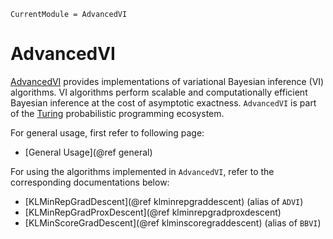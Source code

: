```@meta
CurrentModule = AdvancedVI
```

# AdvancedVI

[AdvancedVI](https://github.com/TuringLang/AdvancedVI.jl) provides implementations of variational Bayesian inference (VI) algorithms.
VI algorithms perform scalable and computationally efficient Bayesian inference at the cost of asymptotic exactness.
`AdvancedVI` is part of the [Turing](https://turinglang.org/stable/) probabilistic programming ecosystem.

For general usage, first refer to following page:
  - [General Usage](@ref general)

For using the algorithms implemented in `AdvancedVI`, refer to the corresponding documentations below:

  - [KLMinRepGradDescent](@ref klminrepgraddescent) (alias of `ADVI`)
  - [KLMinRepGradProxDescent](@ref klminrepgradproxdescent)
  - [KLMinScoreGradDescent](@ref klminscoregraddescent)  (alias of `BBVI`)

